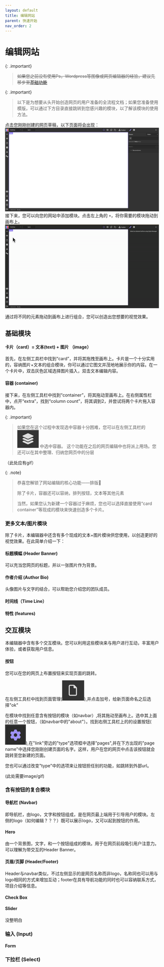 ```yaml
---
layout: default
title: 编辑网站
parent: 快速开始
nav_order: 2
---
```

# 编辑网站
{: .important}
>~~如果您之前没有使用Ps，Wordpress等图像或网页编辑器的经验，建议先移步至[基础功能](https://keycas-doc.github.io/docs/basic-functions/)~~

{: .important}
>以下是为想要从头开始创造网页的用户准备的全流程文档；如果您准备使用模版，可以通过下方目录直接跳转到您感兴趣的模块，以了解该模块的使用方法。

点击您刚刚创建的网页草稿，以下页面将会出现：
![Editor starting image](../images/editor-start.png)
接下来，您可以向您的网站中添加模块。点击左上角的 `+`，将你需要的模块拖动到画布上。
![Basic move](../gifs/move-basic.gif)

通过将不同的元素拖动到画布上进行组合，您可以创造出您想要的视觉效果。
## 基础模块
#### 卡片（card）= 文本(text) + 图片 （image）
首先，在左侧工具栏中找到“card”，并将其拖拽至画布上。卡片是一个十分实用的，容纳图片+文本的组合模块，你可以通过它图文并茂地地展示你的内容。在一个卡片中，双击灰色区域选择图片插入，双击文本编辑内容。

#### 容器 (container)
接下来，在左侧工具栏中找到“container”，将其拖动至画布上。在右侧属性栏中，点开“extra”，找到“column count”，将其调到2，并尝试将两个卡片拖入容器内。

{: .important}
>如果您在这个过程中发现选中容器十分困难，您可以在左侧工具栏的![layout](../images/layout.png) 中选中容器。
>这个功能在之后的网页编辑中也将派上用场。您还可以在其中整理、归纳您网页中的分层

（此处应有gif）

{: .note}
>恭喜您解锁了网站编辑的核心功能——排版👏
>
>除了卡片，容器还可以容纳，排列按钮，文本等其他元素
>
>当然，如果您认为新建一个容器过于麻烦，您也可以选择直接使用“card container”等现成的模块来快速创造多个卡片。


### 更多文本/图片模块
除了卡片，本编辑器中还含有多个现成的文本+图片模块供您使用，以创造更好的视觉效果。在此简单介绍一下：
#### 标题横幅 (Header Banner)
可以充当您网页的标题，并以一张图片作为背景。

#### 作者介绍 (Author Bio)
头像图片与文字的结合，可以帮助您介绍您的团队成员。
#### 时间线（Time Line）

#### 特性 (features)

## 交互模块
本编辑器中含有多个交互模块。您可以利用这些模块来与用户进行互动，丰富用户体验，或者获取用户信息。

#### 按钮
您可以在您的网页上布置按钮来实现页面的跳转。

在左侧工具栏中找到页面管理(![pages](../images/page.png)),并点击加号，给新页面命名之后选择"ok"

在模块中找到任意含有按钮的模块（如navbar）,将其拖动至画布上。选中其上面的任意一个按钮，（如navbar中的"about"）。找到右侧工具栏上的的设置按钮(![settings](../images/settings.png)),在"link"旁边的"type"选项框中选择"pages",并在下方出现的"page name"中选择您刚刚创建页面的名字。这样，用户在您的网页中点击该按钮就会跳转至您新建的页面。

您也可以通过改变"type"中的选项来让按钮担任别的功能，如跳转到外部url。


(此处需要image/gif)

### 含有按钮的复合模块

#### 导航栏 (Navbar)
即导航栏，由logo，文字和按钮组成，是在网页最上端用于引导用户的模块。左侧的logo（如何编辑？？？）既可以展示logo，又可以起到按钮的作用。
#### Hero
由一个背景图，文字，和一个按钮组成的模块。用于在网页前段吸引用户注意力。可以理解为带交互的Header Banner。

#### 页眉/页脚 (Header/Footer)
Header与navbar类似，不过左侧显示的是网页名称而非logo，名称同也可以用与logo相同的方式来增加互动；footer在具有导航功能的同时也可以容纳联系方式，项目介绍等信息。

#### Check Box


#### Slider
没整明白

### 输入 (Input)
#### Form

### 下拉栏 (Select)



